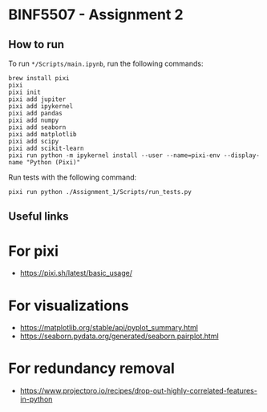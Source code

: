 # BINF5507 - Assignment 2

## How to run

To run `*/Scripts/main.ipynb`, run the following commands:

```shell
brew install pixi
pixi
pixi init
pixi add jupiter
pixi add ipykernel
pixi add pandas
pixi add numpy
pixi add seaborn
pixi add matplotlib
pixi add scipy
pixi add scikit-learn
pixi run python -m ipykernel install --user --name=pixi-env --display-name "Python (Pixi)"
```

<!-- ```shell
brew install pixi
pixi
pixi init
pixi add jupiter
pixi add ipykernel
pixi add pandas
pixi add numpy
pixi add seaborn
pixi add matplotlib
pixi add scipy
pixi add scikit-learn
pixi run python -m ipykernel install --user --name=pixi-env --display-name "Python (Pixi)"
``` -->

Run tests with the following command:
```shell
pixi run python ./Assignment_1/Scripts/run_tests.py
```

## Useful links
# For pixi
- https://pixi.sh/latest/basic_usage/
# For visualizations
- https://matplotlib.org/stable/api/pyplot_summary.html
- https://seaborn.pydata.org/generated/seaborn.pairplot.html
# For redundancy removal
- https://www.projectpro.io/recipes/drop-out-highly-correlated-features-in-python 